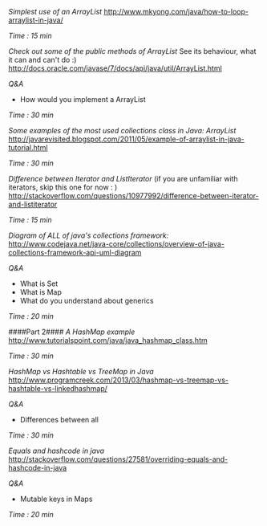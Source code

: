 *Simplest use of an ArrayList*
http://www.mkyong.com/java/how-to-loop-arraylist-in-java/

*Time : 15 min*

*Check out some of the public methods of ArrayList*
See its behaviour, what it can and can't do :)  
http://docs.oracle.com/javase/7/docs/api/java/util/ArrayList.html

*Q&A*
* How would you implement a ArrayList

*Time : 30 min*

*Some examples of the most used collections class in Java: ArrayList*
http://javarevisited.blogspot.com/2011/05/example-of-arraylist-in-java-tutorial.html

*Time : 30 min*

*Difference between Iterator and ListIterator* (if you are unfamiliar with iterators, skip this one for now : )
http://stackoverflow.com/questions/10977992/difference-between-iterator-and-listiterator

*Time : 15 min*

*Diagram of ALL of java's collections framework:*
http://www.codejava.net/java-core/collections/overview-of-java-collections-framework-api-uml-diagram

*Q&A*
* What is Set
* What is Map
* What do you understand about generics

*Time : 20 min*

####Part 2####
*A HashMap example*  
http://www.tutorialspoint.com/java/java_hashmap_class.htm

*Time : 30 min*

*HashMap vs Hashtable vs TreeMap in Java*  
http://www.programcreek.com/2013/03/hashmap-vs-treemap-vs-hashtable-vs-linkedhashmap/

*Q&A*
* Differences between all 

*Time : 30 min*

*Equals and hashcode in java*  
http://stackoverflow.com/questions/27581/overriding-equals-and-hashcode-in-java

*Q&A*
* Mutable keys in Maps

*Time : 20 min*
